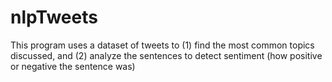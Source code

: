 # nlpTweets
This program uses a dataset of tweets to (1) find the most common topics discussed, and (2) analyze the sentences to detect sentiment (how positive or negative the sentence was)
